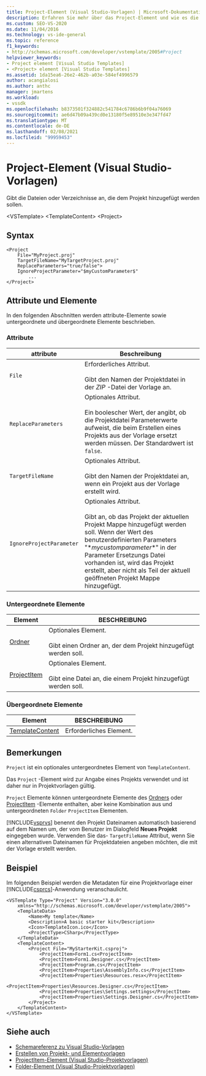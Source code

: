 ```yaml
---
title: Project-Element (Visual Studio-Vorlagen) | Microsoft-Dokumentation
description: Erfahren Sie mehr über das Project-Element und wie es die Dateien oder Verzeichnisse angibt, die dem Projekt hinzugefügt werden sollen.
ms.custom: SEO-VS-2020
ms.date: 11/04/2016
ms.technology: vs-ide-general
ms.topic: reference
f1_keywords:
- http://schemas.microsoft.com/developer/vstemplate/2005#Project
helpviewer_keywords:
- Project element [Visual Studio Templates]
- <Project> element [Visual Studio Templates]
ms.assetid: 1da15ea6-26e2-462b-a03e-584ef4996579
author: acangialosi
ms.author: anthc
manager: jmartens
ms.workload:
- vssdk
ms.openlocfilehash: b8373501f324882c541784c6786b6b9f04a76069
ms.sourcegitcommit: ae6d47b09a439cd0e13180f5e89510e3e347fd47
ms.translationtype: MT
ms.contentlocale: de-DE
ms.lasthandoff: 02/08/2021
ms.locfileid: "99959453"
---
```

# <a name="project-element-visual-studio-templates"></a>Project-Element (Visual Studio-Vorlagen)
Gibt die Dateien oder Verzeichnisse an, die dem Projekt hinzugefügt werden sollen.

 \<VSTemplate> \<TemplateContent>
 \<Project>

## <a name="syntax"></a>Syntax

```
<Project
    File="MyProject.proj"
    TargetFileName="MyTargetProject.proj"
    ReplaceParameters="true/false">
    IgnoreProjectParameter="$myCustomParameter$"
        ...
</Project>
```

## <a name="attributes-and-elements"></a>Attribute und Elemente
 In den folgenden Abschnitten werden attribute-Elemente sowie untergeordnete und übergeordnete Elemente beschrieben.

### <a name="attributes"></a>Attribute

|attribute|Beschreibung|
|---------------|-----------------|
|`File`|Erforderliches Attribut.<br /><br /> Gibt den Namen der Projektdatei in der *ZIP* -Datei der Vorlage an.|
|`ReplaceParameters`|Optionales Attribut.<br /><br /> Ein boolescher Wert, der angibt, ob die Projektdatei Parameterwerte aufweist, die beim Erstellen eines Projekts aus der Vorlage ersetzt werden müssen. Der Standardwert ist `false`.|
|`TargetFileName`|Optionales Attribut.<br /><br /> Gibt den Namen der Projektdatei an, wenn ein Projekt aus der Vorlage erstellt wird.|
|`IgnoreProjectParameter`|Optionales Attribut.<br /><br /> Gibt an, ob das Projekt der aktuellen Projekt Mappe hinzugefügt werden soll. Wenn der Wert des benutzerdefinierten Parameters "$*mycustomparameter*$" in der Parameter Ersetzungs Datei vorhanden ist, wird das Projekt erstellt, aber nicht als Teil der aktuell geöffneten Projekt Mappe hinzugefügt.|

### <a name="child-elements"></a>Untergeordnete Elemente

|Element|BESCHREIBUNG|
|-------------|-----------------|
|[Ordner](../extensibility/folder-element-visual-studio-project-templates.md)|Optionales Element.<br /><br /> Gibt einen Ordner an, der dem Projekt hinzugefügt werden soll.|
|[ProjectItem](../extensibility/projectitem-element-visual-studio-project-templates.md)|Optionales Element.<br /><br /> Gibt eine Datei an, die einem Projekt hinzugefügt werden soll.|

### <a name="parent-elements"></a>Übergeordnete Elemente

|Element|BESCHREIBUNG|
|-------------|-----------------|
|[TemplateContent](../extensibility/templatecontent-element-visual-studio-templates.md)|Erforderliches Element.|

## <a name="remarks"></a>Bemerkungen
 `Project` ist ein optionales untergeordnetes Element von `TemplateContent`.

 Das `Project` -Element wird zur Angabe eines Projekts verwendet und ist daher nur in Projektvorlagen gültig.

 `Project` Elemente können untergeordnete Elemente des [Ordners](../extensibility/folder-element-visual-studio-project-templates.md) oder [ProjectItem](../extensibility/projectitem-element-visual-studio-project-templates.md) -Elemente enthalten, aber keine Kombination aus und untergeordneten `Folder` `ProjectItem` Elementen.

 [!INCLUDE[vsprvs](../code-quality/includes/vsprvs_md.md)] benennt den Projekt Dateinamen automatisch basierend auf dem Namen um, der vom Benutzer im Dialogfeld **Neues Projekt** eingegeben wurde. Verwenden Sie das- `TargetFileName` Attribut, wenn Sie einen alternativen Dateinamen für Projektdateien angeben möchten, die mit der Vorlage erstellt werden.

## <a name="example"></a>Beispiel
 Im folgenden Beispiel werden die Metadaten für eine Projektvorlage einer [!INCLUDE[csprcs](../data-tools/includes/csprcs_md.md)]-Anwendung veranschaulicht.

```
<VSTemplate Type="Project" Version="3.0.0"
    xmlns="http://schemas.microsoft.com/developer/vstemplate/2005">
    <TemplateData>
        <Name>My template</Name>
        <Description>A basic starter kit</Description>
        <Icon>TemplateIcon.ico</Icon>
        <ProjectType>CSharp</ProjectType>
    </TemplateData>
    <TemplateContent>
        <Project File="MyStarterKit.csproj">
            <ProjectItem>Form1.cs<ProjectItem>
            <ProjectItem>Form1.Designer.cs</ProjectItem>
            <ProjectItem>Program.cs</ProjectItem>
            <ProjectItem>Properties\AssemblyInfo.cs</ProjectItem>
            <ProjectItem>Properties\Resources.resx</ProjectItem>
            <ProjectItem>Properties\Resources.Designer.cs</ProjectItem>
            <ProjectItem>Properties\Settings.settings</ProjectItem>
            <ProjectItem>Properties\Settings.Designer.cs</ProjectItem>
        </Project>
    </TemplateContent>
</VSTemplate>
```

## <a name="see-also"></a>Siehe auch
- [Schemareferenz zu Visual Studio-Vorlagen](../extensibility/visual-studio-template-schema-reference.md)
- [Erstellen von Projekt- und Elementvorlagen](../ide/creating-project-and-item-templates.md)
- [ProjectItem-Element (Visual Studio-Projektvorlagen)](../extensibility/projectitem-element-visual-studio-project-templates.md)
- [Folder-Element (Visual Studio-Projektvorlagen)](../extensibility/folder-element-visual-studio-project-templates.md)

